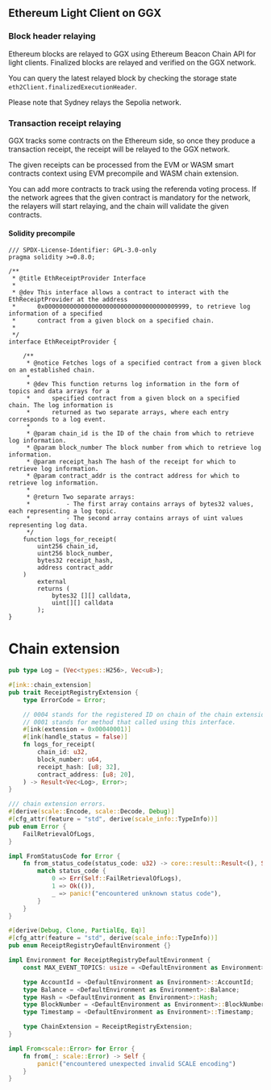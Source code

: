 ## Ethereum Light Client on GGX

### Block header relaying

Ethereum blocks are relayed to GGX using Ethereum Beacon Chain API for light clients.
Finalized blocks are relayed and verified on the GGX network.

You can query the latest relayed block by checking the storage state `eth2Client.finalizedExecutionHeader`.

Please note that Sydney relays the Sepolia network.

### Transaction receipt relaying

GGX tracks some contracts on the Ethereum side, so once they produce a transaction receipt, the receipt will be relayed to the GGX network.

The given receipts can be processed from the EVM or WASM smart contracts context using EVM precompile and WASM chain extension.

You can add more contracts to track using the referenda voting process. If the network agrees that the given contract is mandatory for the network, the relayers will start relaying, and the chain will validate the given contracts.

#### Solidity precompile

```sol
/// SPDX-License-Identifier: GPL-3.0-only
pragma solidity >=0.8.0;

/**
 * @title EthReceiptProvider Interface
 *
 * @dev This interface allows a contract to interact with the EthReceiptProvider at the address
 *      0x0000000000000000000000000000000000009999, to retrieve log information of a specified
 *      contract from a given block on a specified chain.
 *
 */
interface EthReceiptProvider {
    
    /**
     * @notice Fetches logs of a specified contract from a given block on an established chain.
     *
     * @dev This function returns log information in the form of topics and data arrays for a 
     *      specified contract from a given block on a specified chain. The log information is 
     *      returned as two separate arrays, where each entry corresponds to a log event.
     *
     * @param chain_id is the ID of the chain from which to retrieve log information.
     * @param block_number The block number from which to retrieve log information.
     * @param receipt_hash The hash of the receipt for which to retrieve log information.
     * @param contract_addr is the contract address for which to retrieve log information.
     *
     * @return Two separate arrays:
     *          - The first array contains arrays of bytes32 values, each representing a log topic.
     *          - The second array contains arrays of uint values representing log data.
     */
    function logs_for_receipt(
        uint256 chain_id,
        uint256 block_number,
        bytes32 receipt_hash,
        address contract_addr
    )
        external
        returns (
            bytes32 [][] calldata,
            uint[][] calldata
        );
}
```

# Chain extension

```rust
pub type Log = (Vec<types::H256>, Vec<u8>);

#[ink::chain_extension]
pub trait ReceiptRegistryExtension {
    type ErrorCode = Error;

    // 0004 stands for the registered ID on chain of the chain extension
    // 0001 stands for method that called using this interface.
    #[ink(extension = 0x00040001)]
    #[ink(handle_status = false)]
    fn logs_for_receipt(
        chain_id: u32,
        block_number: u64,
        receipt_hash: [u8; 32],
        contract_address: [u8; 20],
    ) -> Result<Vec<Log>, Error>;
}

/// chain extension errors.
#[derive(scale::Encode, scale::Decode, Debug)]
#[cfg_attr(feature = "std", derive(scale_info::TypeInfo))]
pub enum Error {
    FailRetrievalOfLogs,
}

impl FromStatusCode for Error {
    fn from_status_code(status_code: u32) -> core::result::Result<(), Self> {
        match status_code {
            0 => Err(Self::FailRetrievalOfLogs),
            1 => Ok(()),
            _ => panic!("encountered unknown status code"),
        }
    }
}

#[derive(Debug, Clone, PartialEq, Eq)]
#[cfg_attr(feature = "std", derive(scale_info::TypeInfo))]
pub enum ReceiptRegistryDefaultEnvironment {}

impl Environment for ReceiptRegistryDefaultEnvironment {
    const MAX_EVENT_TOPICS: usize = <DefaultEnvironment as Environment>::MAX_EVENT_TOPICS;

    type AccountId = <DefaultEnvironment as Environment>::AccountId;
    type Balance = <DefaultEnvironment as Environment>::Balance;
    type Hash = <DefaultEnvironment as Environment>::Hash;
    type BlockNumber = <DefaultEnvironment as Environment>::BlockNumber;
    type Timestamp = <DefaultEnvironment as Environment>::Timestamp;

    type ChainExtension = ReceiptRegistryExtension;
}

impl From<scale::Error> for Error {
    fn from(_: scale::Error) -> Self {
        panic!("encountered unexpected invalid SCALE encoding")
    }
}
```
